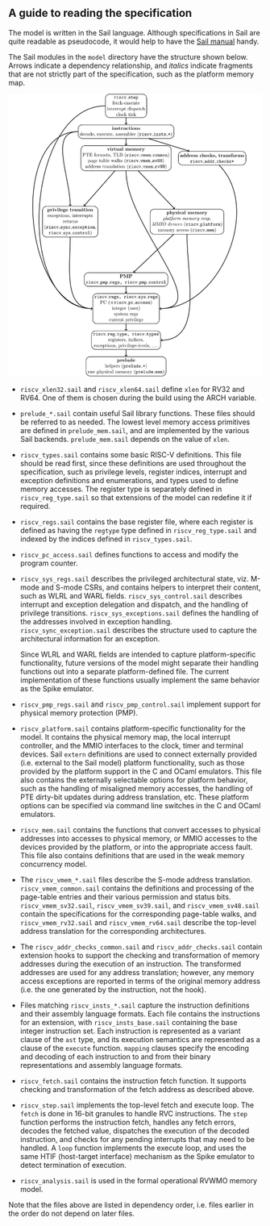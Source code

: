 A guide to reading the specification
------------------------------------

The model is written in the Sail language.  Although specifications in
Sail are quite readable as pseudocode, it would help to have the [Sail
manual](https://github.com/rems-project/sail/blob/sail2/manual.pdf) handy.

The Sail modules in the `model` directory have the structure shown
below.  Arrows indicate a dependency relationship, and _italics_
indicate fragments that are not strictly part of the specification,
such as the platform memory map.

<img src="figs/riscvspecdeps.svg">

- `riscv_xlen32.sail` and `riscv_xlen64.sail` define `xlen` for RV32
  and RV64.  One of them is chosen during the build using the ARCH
  variable.

- `prelude_*.sail` contain useful Sail library functions.  These
  files should be referred to as needed.  The lowest level memory
  access primitives are defined in `prelude_mem.sail`, and are
  implemented by the various Sail backends. `prelude_mem.sail`
  depends on the value of `xlen`.

- `riscv_types.sail` contains some basic RISC-V definitions.  This
  file should be read first, since these definitions
  are used throughout the specification, such as privilege levels,
  register indices, interrupt and exception definitions
  and enumerations, and types used to define memory accesses.  The
  register type is separately defined in `riscv_reg_type.sail` so that
  extensions of the model can redefine it if required.

- `riscv_regs.sail` contains the base register file, where each
  register is defined as having the `regtype` type defined in
  `riscv_reg_type.sail` and indexed by the indices defined in
  `riscv_types.sail`.

- `riscv_pc_access.sail` defines functions to access and modify the
  program counter.

- `riscv_sys_regs.sail` describes the privileged architectural state,
  viz. M-mode and S-mode CSRs, and contains helpers to interpret their
  content, such as WLRL and WARL fields.  `riscv_sys_control.sail`
  describes interrupt and exception delegation and dispatch, and the
  handling of privilege transitions. `riscv_sys_exceptions.sail`
  defines the handling of the addresses involved in exception
  handling. `riscv_sync_exception.sail` describes the structure used
  to capture the architectural information for an exception.

  Since WLRL and WARL fields are intended to capture platform-specific
  functionality, future versions of the model might separate their
  handling functions out into a separate platform-defined file.  The
  current implementation of these functions usually implement the same
  behavior as the Spike emulator.

- `riscv_pmp_regs.sail` and `riscv_pmp_control.sail` implement support
  for physical memory protection (PMP).

- `riscv_platform.sail` contains platform-specific functionality for
  the model.  It contains the physical memory map, the local interrupt
  controller, and the MMIO interfaces to the clock, timer and terminal
  devices.  Sail `extern` definitions are used to connect externally
  provided (i.e. external to the Sail model) platform functionality,
  such as those provided by the platform support in the C and OCaml
  emulators.  This file also contains the externally selectable
  options for platform behavior, such as the handling of misaligned
  memory accesses, the handling of PTE dirty-bit updates during
  address translation, etc.  These platform options can be specified
  via command line switches in the C and OCaml emulators.

- `riscv_mem.sail` contains the functions that convert accesses to
  physical addresses into accesses to physical memory, or MMIO
  accesses to the devices provided by the platform, or into the
  appropriate access fault.  This file also contains definitions that
  are used in the weak memory concurrency model.

- The `riscv_vmem_*.sail` files describe the S-mode address
  translation.  `riscv_vmem_common.sail` contains the definitions and
  processing of the page-table entries and their various permission
  and status bits.  `riscv_vmem_sv32.sail`, `riscv_vmem_sv39.sail`,
  and `riscv_vmem_sv48.sail` contain the specifications for the
  corresponding page-table walks, and `riscv_vmem_rv32.sail` and
  `riscv_vmem_rv64.sail` describe the top-level address translation
  for the corresponding architectures.

- The `riscv_addr_checks_common.sail` and `riscv_addr_checks.sail`
  contain extension hooks to support the checking and transformation
  of memory addresses during the execution of an instruction.  The
  transformed addresses are used for any address translation; however,
  any memory access exceptions are reported in terms of the original
  memory address (i.e. the one generated by the instruction, not the
  hook).

- Files matching `riscv_insts_*.sail` capture the instruction
  definitions and their assembly language formats.  Each file contains
  the instructions for an extension, with `riscv_insts_base.sail` containing
  the base integer instruction set.  Each instruction is represented
  as a variant clause of the `ast` type, and its execution semantics
  are represented as a clause of the `execute` function. `mapping`
  clauses specify the encoding and decoding of each instruction to and
  from their binary representations and assembly language formats.

- `riscv_fetch.sail` contains the instruction fetch function.  It
  supports checking and transformation of the fetch address as
  described above.

- `riscv_step.sail` implements the top-level fetch and execute loop.
  The `fetch` is done in 16-bit granules to handle RVC instructions.
  The `step` function performs the instruction fetch, handles any
  fetch errors, decodes the fetched value, dispatches the execution of
  the decoded instruction, and checks for any pending interrupts that may
  need to be handled.  A `loop` function implements the execute loop,
  and uses the same HTIF (host-target interface) mechanism as the
  Spike emulator to detect termination of execution.

- `riscv_analysis.sail` is used in the formal operational RVWMO memory
  model.

Note that the files above are listed in dependency order, i.e. files
earlier in the order do not depend on later files.
